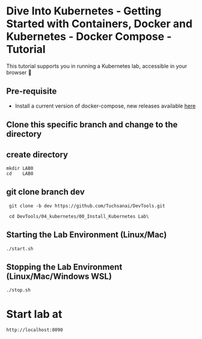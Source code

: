 # Dive Into Kubernetes - Getting Started with Containers, Docker and Kubernetes - Docker Compose - Tutorial

This tutorial supports you in running a Kubernetes lab, accessible in your browser 🚀

## Pre-requisite

* Install a current version of docker-compose, new releases available [here](https://github.com/docker/compose/releases)

## Clone this specific branch and change to the directory


## create directory

   
    mkdir LAB0
    cd    LAB0
    

## git clone branch dev
    
    
   ```
    git clone -b dev https://github.com/Tuchsanai/DevTools.git
   ```
   
   ```   
    cd DevTools/04_kubernetes/00_Install_Kubernetes Lab\
   ```



## Starting the Lab Environment (Linux/Mac)

```
./start.sh
```



## Stopping the Lab Environment (Linux/Mac/Windows WSL)

```
./stop.sh
```



# Start lab at

```
http://localhost:8090
```